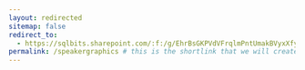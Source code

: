 ```yaml
---
layout: redirected
sitemap: false
redirect_to:
  - https://sqlbits.sharepoint.com/:f:/g/EhrBsGKPVdVFrqlmPntUmakBVyxXfy8Bti9L6Z2BQFnTOw?e=ovNaGo # This is where it will be redirected  - must be a complete url and a space after the -
permalink: /speakergraphics # this is the shortlink that we will create the / is required - MUST MATCH the name of the file amd a space after the :
---
```

